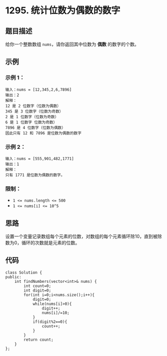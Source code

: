 # 1295. 统计位数为偶数的数字

## 题目描述

给你一个整数数组 `nums`，请你返回其中位数为 **偶数** 的数字的个数。

## 示例

### 示例 1：

```
输入：nums = [12,345,2,6,7896]
输出：2
解释：
12 是 2 位数字（位数为偶数） 
345 是 3 位数字（位数为奇数）  
2 是 1 位数字（位数为奇数） 
6 是 1 位数字 位数为奇数） 
7896 是 4 位数字（位数为偶数）  
因此只有 12 和 7896 是位数为偶数的数字
```

### 示例 2：

```
输入：nums = [555,901,482,1771]
输出：1 
解释： 
只有 1771 是位数为偶数的数字。
```

### 限制：

- `1 <= nums.length <= 500`
- `1 <= nums[i] <= 10^5`

## 思路

设置一个变量记录数组每个元素的位数，对数组的每个元素循环除10，直到被除数为0，循环的次数就是元素的位数。

## 代码

```
class Solution {
public:
    int findNumbers(vector<int>& nums) {
        int count=0;
        int digit=0;
        for(int i=0;i<nums.size();i++){
            digit=0;
            while(nums[i]>0){
                digit++;
                nums[i]/=10;
            }
            if(digit%2==0){
                count++;
            }
        }
        return count;    
    }
};
```


